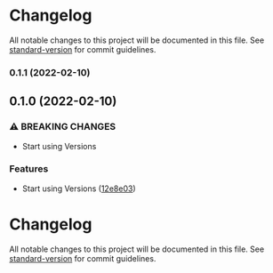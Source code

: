 # Changelog

All notable changes to this project will be documented in this file. See [standard-version](https://github.com/conventional-changelog/standard-version) for commit guidelines.

### 0.1.1 (2022-02-10)

## 0.1.0 (2022-02-10)


### ⚠ BREAKING CHANGES

* Start using Versions

### Features

* Start using Versions ([12e8e03](https://github.com/Ruandv/cypressTesting_POC/commit/12e8e03db2364b732ee33798e825666eb0481ff5))

# Changelog

All notable changes to this project will be documented in this file. See [standard-version](https://github.com/conventional-changelog/standard-version) for commit guidelines.
